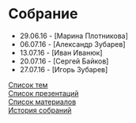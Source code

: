 # Собрание
- 29.06.16 - [Марина Плотникова]
- 06.07.16 - [Александр Зубарев]
- 13.07.16 - [Иван Иванюк]
- 20.07.16 - [Сергей Байков]
- 27.07.16 - [Игорь Зубарев]

[Список тем](topics.md)  
[Список презентаций](presentation.md)  
[Список материалов](material/README.md)  
[История собраний](history.md)  
